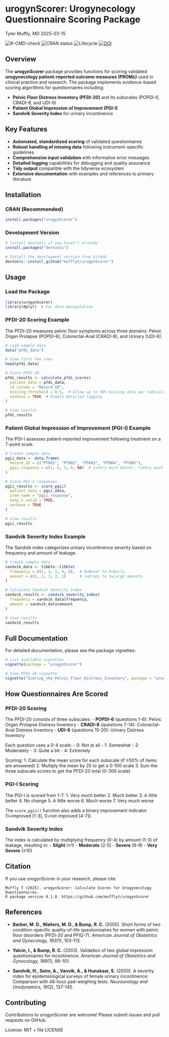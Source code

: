 urogynScorer: Urogynecology Questionnaire Scoring Package
================
Tyler Muffly, MD
2025-03-15

<!-- badges: start -->

![R-CMD-check](https://github.com/mufflyt/urogynScorer/workflows/R-CMD-check/badge.svg)
![CRAN status](https://www.r-pkg.org/badges/version/urogynScorer)
![Lifecycle](https://img.shields.io/badge/lifecycle-experimental-orange.svg)
[![DOI](https://zenodo.org/badge/DOI/zenodo.placeholder.svg)](https://zenodo.org/placeholder)
<!-- badges: end -->

## Overview

The **urogynScorer** package provides functions for scoring validated
**urogynecology patient-reported outcome measures (PROMs)** used in
clinical practice and research. The package implements evidence-based
scoring algorithms for questionnaires including:

- **Pelvic Floor Distress Inventory (PFDI-20)** and its subscales
  (POPDI-6, CRADI-8, and UDI-6)
- **Patient Global Impression of Improvement (PGI-I)**
- **Sandvik Severity Index** for urinary incontinence

## Key Features

- **Automated, standardized scoring** of validated questionnaires
- **Robust handling of missing data** following instrument-specific
  guidelines
- **Comprehensive input validation** with informative error messages
- **Detailed logging** capabilities for debugging and quality assurance
- **Tidy output** compatible with the tidyverse ecosystem
- **Extensive documentation** with examples and references to primary
  literature

## Installation

### CRAN (Recommended)

``` r
install.packages("urogynScorer")
```

### Development Version

``` r
# Install devtools if you haven't already
install.packages("devtools")

# Install the development version from GitHub
devtools::install_github("mufflyt/urogynScorer")
```

## Usage

### Load the Package

``` r
library(urogynScorer)
library(dplyr)  # For data manipulation
```

### PFDI-20 Scoring Example

The PFDI-20 measures pelvic floor symptoms across three domains: Pelvic
Organ Prolapse (POPDI-6), Colorectal-Anal (CRADI-8), and Urinary
(UDI-6).

``` r
# Load sample data
data("pfdi_data")

# View first few rows
head(pfdi_data)

# Score PFDI-20
pfdi_results <- calculate_pfdi_scores(
  patient_data = pfdi_data,
  id_column = "Record_ID",
  missing_threshold = 0.5,  # Allow up to 50% missing data per subscale
  verbose = TRUE  # Enable detailed logging
)

# View results
pfdi_results
```

### Patient Global Impression of Improvement (PGI-I) Example

The PGI-I assesses patient-reported improvement following treatment on a
7-point scale.

``` r
# Create sample data
pgii_data <- data.frame(
  Record_ID = c("PT001", "PT002", "PT003", "PT004", "PT005"),
  pgii_response = c(1, 2, 3, 4, NA)  # 1=Very much better, 7=Very much worse
)

# Score PGI-I responses
pgii_results <- score_pgii(
  patient_data = pgii_data,
  item_name = "pgii_response",
  keep_n_valid = TRUE,
  verbose = TRUE
)

# View results
pgii_results
```

### Sandvik Severity Index Example

The Sandvik index categorizes urinary incontinence severity based on
frequency and amount of leakage.

``` r
# Create sample data
sandvik_data <- tibble::tibble(
  frequency = c(1, 2, 3, 4, 0),  # 0=Never to 4=Daily
  amount = c(1, 2, 3, 2, 1)      # 1=Drops to 3=Large amounts
)

# Calculate Sandvik Severity Index
sandvik_results <- sandvik_severity_index(
  frequency = sandvik_data$frequency,
  amount = sandvik_data$amount
)

# View results
sandvik_results
```

## Full Documentation

For detailed documentation, please see the package vignettes:

``` r
# List available vignettes
vignette(package = "urogynScorer")

# View PFDI-20 vignette
vignette("Scoring_the_Pelvic_Floor_Distress_Inventory", package = "urogynScorer")
```

## How Questionnaires Are Scored

### PFDI-20 Scoring

The PFDI-20 consists of three subscales: - **POPDI-6** (questions 1-6):
Pelvic Organ Prolapse Distress Inventory - **CRADI-8** (questions 7-14):
Colorectal-Anal Distress Inventory - **UDI-6** (questions 15-20):
Urinary Distress Inventory

Each question uses a 0-4 scale: - 0: Not at all - 1: Somewhat - 2:
Moderately - 3: Quite a bit - 4: Extremely

Scoring: 1. Calculate the mean score for each subscale (if ≥50% of items
are answered) 2. Multiply the mean by 25 to get a 0-100 scale 3. Sum the
three subscale scores to get the PFDI-20 total (0-300 scale)

### PGI-I Scoring

The PGI-I is scored from 1-7: 1. Very much better 2. Much better 3. A
little better 4. No change 5. A little worse 6. Much worse 7. Very much
worse

The `score_pgii()` function also adds a binary improvement indicator
(1=improved \[1-3\], 0=not improved \[4-7\]).

### Sandvik Severity Index

The index is calculated by multiplying frequency (0-4) by amount (1-3)
of leakage, resulting in: - **Slight** (≤1) - **Moderate** (2-5) -
**Severe** (6-9) - **Very Severe** (≥10)

## Citation

If you use urogynScorer in your research, please cite:

    Muffly T (2025). urogynScorer: Calculate Scores for Urogynecology Questionnaires. 
    R package version 0.1.0. https://github.com/mufflyt/urogynScorer

## References

- **Barber, M. D., Walters, M. D., & Bump, R. C.** (2005). Short forms
  of two condition-specific quality-of-life questionnaires for women
  with pelvic floor disorders (PFDI-20 and PFIQ-7). *American Journal of
  Obstetrics and Gynecology, 193*(1), 103-113.

- **Yalcin, I., & Bump, R. C.** (2003). Validation of two global
  impression questionnaires for incontinence. *American Journal of
  Obstetrics and Gynecology, 189*(1), 98-101.

- **Sandvik, H., Seim, A., Vanvik, A., & Hunskaar, S.** (2000). A
  severity index for epidemiological surveys of female urinary
  incontinence: Comparison with 48-hour pad-weighing tests.
  *Neurourology and Urodynamics, 19*(2), 137-145.

## Contributing

Contributions to urogynScorer are welcome! Please submit issues and pull
requests on GitHub.

License: MIT + file LICENSE
